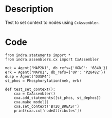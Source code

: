 # Description
Test to set context to nodes using `CxAssembler`.

# Code
```
from indra.statements import *
from indra.assemblers.cx import CxAssembler

mek = Agent('MAP2K1', db_refs={'HGNC': '6840'})
erk = Agent('MAPK1', db_refs={'UP': 'P28482'})
dusp = Agent('DUSP4')
st_phos = Phosphorylation(mek, erk)

def test_set_context():
    cxa = CxAssembler()
    cxa.add_statements([st_phos, st_dephos])
    cxa.make_model()
    cxa.set_context('BT20_BREAST')
    print(cxa.cx['nodeAttributes'])

```
